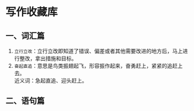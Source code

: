 # 写作收藏库

## 一、词汇篇

1. `立行立改`：立行立改即知道了错误、偏差或者其他需要改进的地方后，马上进行整改，拿出措施和目标。
2. `奋起直追`：意思是鸟类振翅起飞，形容振作起来，奋勇赶上，紧紧的追赶上去。  
    近义词：急起直追、迎头赶上。

## 二、语句篇



